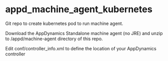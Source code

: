 # appd_machine_agent_kubernetes
Git repo to create kubernetes pod to run machine agent.

Download the AppDynamics Standalone machine agent (no JRE) and unzip to /appd/machine-agent directory of this repo.

Edit conf/controller_info.xml to define the location of your AppDynamics controller

